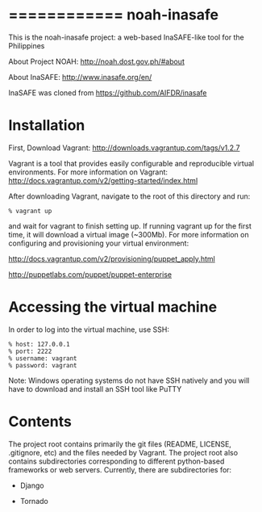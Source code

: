 ============
noah-inasafe
============
This is the noah-inasafe project: a web-based InaSAFE-like tool for the Philippines

About Project NOAH: http://noah.dost.gov.ph/#about

About InaSAFE: http://www.inasafe.org/en/

InaSAFE was cloned from https://github.com/AIFDR/inasafe

Installation
============
First, Download Vagrant: <http://downloads.vagrantup.com/tags/v1.2.7>

Vagrant is a tool that provides easily configurable and reproducible virtual environments. 
For more information on Vagrant: http://docs.vagrantup.com/v2/getting-started/index.html
    
After downloading Vagrant, navigate to the root of this directory and run:

    % vagrant up

and wait for vagrant to finish setting up. If running vagrant up for the first time, it will download a virtual image (~300Mb). 
For more information on configuring and provisioning your virtual environment:

http://docs.vagrantup.com/v2/provisioning/puppet_apply.html

http://puppetlabs.com/puppet/puppet-enterprise


Accessing the virtual machine
=============================
In order to log into the virtual machine, use SSH:

    % host: 127.0.0.1
    % port: 2222
    % username: vagrant
    % password: vagrant

Note: Windows operating systems do not have SSH natively and you will have to download and install an SSH tool like PuTTY

Contents
========
The project root contains primarily the git files (README, LICENSE, .gitignore, etc) and the files needed by Vagrant.
The project root also contains subdirectories corresponding to different python-based frameworks or web servers. 
Currently, there are subdirectories for:

 - Django

 - Tornado

